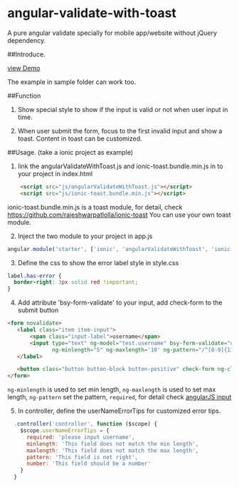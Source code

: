 # angular-validate-with-toast
A pure angular validate specially for mobile app/website without jQuery dependency. 


##Introduce.

[view Demo](http://codepen.io/leonz/pen/WQVPBV)

The example in sample folder can work too.

##Function

1) Show special style to show if the input is valid or not when user input in time.

2) When user submit the form, focus to the first invalid input and show a toast.
    Content in toast can be customized.

##Usage. (take a ionic project as example)

1) link the angularValidateWithToast.js and ionic-toast.bundle.min.js in to your project in index.html

```html
    <script src="js/angularValidateWithToast.js"></script>
    <script src="js/ionic-toast.bundle.min.js"></script>
```

ionic-toast.bundle.min.js is a toast module, for detail, check https://github.com/rajeshwarpatlolla/ionic-toast
You can use your own toast module.

2) Inject the two module to your project in app.js

```javascript
angular.module('starter', ['ionic', 'angularValidateWithToast', 'ionic-toast'])
```

3) Define the css to show the error label style in style.css

```css
label.has-error {
  border-right: 3px solid red !important;
}
```

4) Add attribute 'bsy-form-validate' to your input, add check-form to the submit button
```html
<form novalidate>
   <label class="item item-input">
       <span class="input-label">username</span>
       <input type="text" ng-model="test.username" bsy-form-validate="userNameErrorTips"
              ng-minlength="5" ng-maxlength='10' ng-pattern="/^[0-9]{11}$/" required>
   </label>

   <button class="button button-block button-positive" check-form ng-click="">login</button>
</form>
```

`ng-minlength` is used to set min length, `ng-maxlength` is used to set max length,
`ng-pattern` set the pattern, `required`, for detail check [angularJS input](https://docs.angularjs.org/api/ng/directive/input/)

5) In controller, define the userNameErrorTips for customized error tips.

```javascript
  .controller('controller', function ($scope) {
    $scope.userNameErrorTips = {
      required: 'please input username',
      minlength: 'This field does not match the min length',
      maxlength: 'This field does not match the max length',
      pattern: 'This field is not right',
      number: 'This field should be a number'
    }
  }
```

